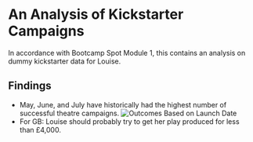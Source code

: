 # An Analysis of Kickstarter Campaigns
In accordance with Bootcamp Spot Module 1, this contains an analysis on dummy kickstarter data for Louise.
## Findings
* May, June, and July have historically had the highest number of successful theatre campaigns.
![Outcomes Based on Launch Date](https://user-images.githubusercontent.com/99286327/155578664-00cb29f5-3ab8-483a-8e45-bf09aa6a8ad2.png)
* For GB: Louise should probably try to get her play produced for less than £4,000.
